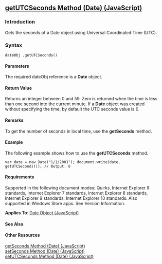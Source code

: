 ## [getUTCSeconds Method (Date) (JavaScript)](getUTCSeconds-Method__Date.html)

### Introduction 

 Gets the seconds of a Date object using Universal Coordinated Time (UTC).

### Syntax 

```
dateObj .getUTCSeconds()
```

#### Parameters 

<div id="parametersSection" class="section" name="collapseableSection" style="">
  <p xmlns:util="util">
    The required <span class="parameter" sdata="paramReference">dateObj</span> reference is a <b>Date</b> object.
  </p>
</div>

#### Return Value 

<div id="returnValueSection" class="section" name="collapseableSection" style="">
  <p xmlns:util="util">
    Returns an integer between 0 and 59. Zero is returned when the time is less than one second into the current minute. If a <b>Date</b> object was created without specifying the time, by default
    the UTC seconds value is 0.
  </p>
</div>

#### Remarks 

<div id="languageReferenceRemarksSection" class="section" name="collapseableSection" style="">
  <p xmlns:util="util">
    To get the number of seconds in local time, use the <b>getSeconds</b> method.
  </p>
</div>

#### Example 

<p xmlns:util="util">
  The following example shows how to use the <b>getUTCSeconds</b> method.
</p>

```
var date = new Date("1/1/2001"); document.write(date. getUTCSeconds()); // Output: 0
```

#### Requirements 

<div id="requirementsTitleSection" class="section" name="collapseableSection" style="">
  <p xmlns:util="util"></p>
  <p>
    Supported in the following document modes: Quirks, Internet Explorer 6 standards, Internet Explorer 7 standards, Internet Explorer 8 standards, Internet Explorer 9 standards, Internet Explorer 10
    standards. Also supported in Windows Store apps. See Version Information.
  </p>
  <p xmlns:util="util">
    <b>Applies To</b>: <span sdata="link"><a href="ce2202bb-7ec9-4f5a-bf48-3a04feff283e.htm">Date Object (JavaScript)</a></span>
  </p>
</div>

#### See Also 

<div id="seeAlsoSection" class="section" name="collapseableSection" style="">
  <h4 class="subHeading">
    Other Resources
  </h4>
  <div class="seeAlsoStyle">
    <span sdata="link" xmlns:util="util"><a href="97b10674-af0b-4681-a846-38f972196501.htm">getSeconds Method (Date) (JavaScript)</a></span>
  </div>
  <div class="seeAlsoStyle">
    <span sdata="link" xmlns:util="util"><a href="986ffa54-1db6-4af2-ab8b-8353f64f0b57.htm">setSeconds Method (Date) (JavaScript)</a></span>
  </div>
  <div class="seeAlsoStyle">
    <span sdata="link" xmlns:util="util"><a href="e035e282-b39d-4d1d-8771-c17542fd6493.htm">setUTCSeconds Method (Date) (JavaScript)</a></span>
  </div>
</div>

